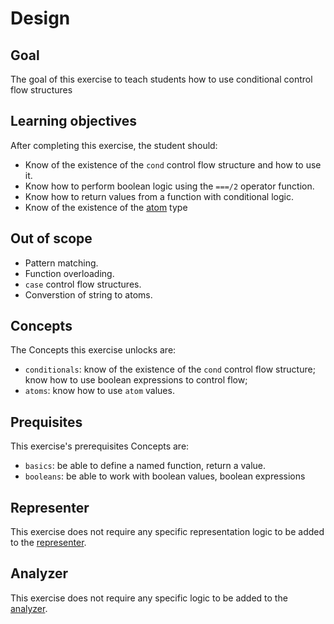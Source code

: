# Design

## Goal

The goal of this exercise to teach students how to use conditional control flow structures

## Learning objectives

After completing this exercise, the student should:

- Know of the existence of the `cond` control flow structure and how to use it.
- Know how to perform boolean logic using the `===/2` operator function.
- Know how to return values from a function with conditional logic.
- Know of the existence of the [atom][atom] type

## Out of scope

- Pattern matching.
- Function overloading.
- `case` control flow structures.
- Converstion of string to atoms.

## Concepts

The Concepts this exercise unlocks are:

- `conditionals`: know of the existence of the `cond` control flow structure; know how to use boolean expressions to control flow;
- `atoms`: know how to use `atom` values.

## Prequisites

This exercise's prerequisites Concepts are:

- `basics`: be able to define a named function, return a value.
- `booleans`: be able to work with boolean values, boolean expressions

## Representer

This exercise does not require any specific representation logic to be added to the [representer][representer].

## Analyzer

This exercise does not require any specific logic to be added to the [analyzer][analyzer].

[analyzer]: https://github.com/exercism/elixir-analyzer
[representer]: https://github.com/exercism/elixir-representer
[atom]: https://elixir-lang.org/getting-started/basic-types.html#atoms
